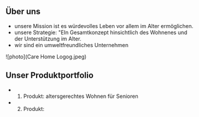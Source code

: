 

## Über uns

* unsere Mission ist es würdevolles Leben vor allem im Alter ermöglichen.
* unsere Strategie: "EIn Gesamtkonzept hinsichtlich des Wohnenes und der Unterstützung im Alter.
* wir sind ein umweltfreundliches Unternehmen

![photo](Care Home Logog.jpeg)

## Unser Produktportfolio

* 1. Produkt: altersgerechtes Wohnen für Senioren
* 2. Produkt: 
